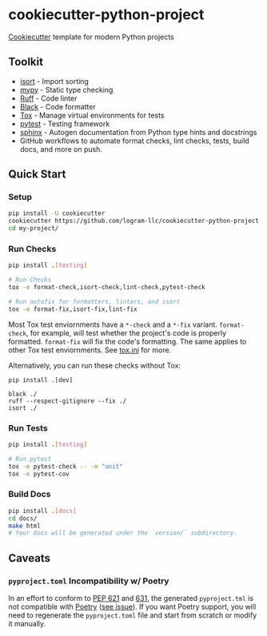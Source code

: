 # cookiecutter-python-project

[Cookiecutter](https://github.com/cookiecutter/cookiecutter) template for modern Python projects

## Toolkit

* [isort](https://pycqa.github.io/isort/) - Import sorting
* [mypy](https://mypy-lang.org/) - Static type checking
* [Ruff](https://github.com/charliermarsh/ruff) - Code linter
* [Black](https://github.com/psf/black) - Code formatter
* [Tox](https://github.com/tox-dev/tox) - Manage virtual environments for tests
* [pytest](https://docs.pytest.org/) - Testing framework
* [sphinx](https://www.sphinx-doc.org/en/master/) - Autogen documentation from Python type hints and docstrings
* GitHub workflows to automate format checks, lint checks, tests, build docs, and more on push.

## Quick Start

### Setup
```bash
pip install -U cookiecutter
cookiecutter https://github.com/logram-llc/cookiecutter-python-project
cd my-project/
```

### Run Checks
```bash
pip install .[testing]

# Run Checks
tox -e format-check,isort-check,lint-check,pytest-check

# Run autofix for formatters, linters, and isort
tox -e format-fix,isort-fix,lint-fix
```
Most Tox test enviornments have a `*-check` and a `*-fix` variant. `format-check`, for example, will test whether the project's code is properly formatted. `format-fix` will fix the code's formatting. The same applies to other Tox test enviornments. See [tox.ini](/%7B%7Bcookiecutter.project%7D%7D/tox.ini) for more.

Alternatively, you can run these checks without Tox:
```
pip install .[dev]

black ./
ruff --respect-gitignore --fix ./
isort ./
```

### Run Tests

```bash
pip install .[testing]

# Run pytest
tox -e pytest-check -- -m "unit"
tox -e pytest-cov
```

### Build Docs

```bash
pip install .[docs]
cd docs/
make html
# Your docs will be generated under the `version/` subdirectory.
```

## Caveats

### `pyproject.toml` Incompatibility w/ Poetry

In an effort to conform to [PEP 621](https://peps.python.org/pep-0621/) and [631](https://peps.python.org/pep-0631/), the generated `pyproject.tml` is not compatible with [Poetry](https://python-poetry.org/) ([see issue](https://github.com/python-poetry/poetry/issues/3332)). If you want Poetry support, you will need to regenerate the `pyproject.toml` file and start from scratch or modify it manually.